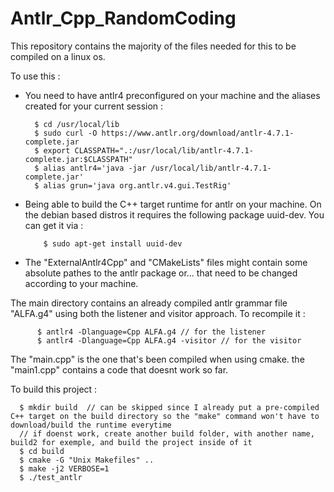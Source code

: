 # Antlr_Cpp_RandomCoding


This repository contains the majority of the files needed for this to be compiled on a linux os.

To use this :
  - You need to have antlr4 preconfigured on your machine and the aliases created for your current session :
     
          $ cd /usr/local/lib
          $ sudo curl -O https://www.antlr.org/download/antlr-4.7.1-complete.jar
          $ export CLASSPATH=".:/usr/local/lib/antlr-4.7.1-complete.jar:$CLASSPATH"
          $ alias antlr4='java -jar /usr/local/lib/antlr-4.7.1-complete.jar'
          $ alias grun='java org.antlr.v4.gui.TestRig'
      
- Being able to build the C++ target runtime for antlr on your machine.
   On the debian based distros it requires the following package uuid-dev. You can get it via :
            
          $ sudo apt-get install uuid-dev
 
- The "ExternalAntlr4Cpp" and "CMakeLists" files might contain some absolute pathes to the antlr package or... that need to be changed according to your machine.


The main directory contains an already compiled antlr grammar file "ALFA.g4" using both the listener and visitor approach. To recompile it :

          $ antlr4 -Dlanguage=Cpp ALFA.g4 // for the listener 
          $ antlr4 -Dlanguage=Cpp ALFA.g4 -visitor // for the visitor

The "main.cpp" is the one that's been compiled when using cmake. the "main1.cpp" contains a code that doesnt work so far.

To build this project :

      $ mkdir build  // can be skipped since I already put a pre-compiled C++ target on the build directory so the "make" command won't have to download/build the runtime everytime
      // if doenst work, create another build folder, with another name, build2 for exemple, and build the project inside of it
      $ cd build
      $ cmake -G "Unix Makefiles" ..
      $ make -j2 VERBOSE=1
      $ ./test_antlr
